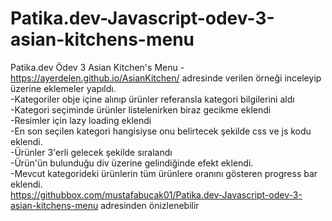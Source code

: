 # Patika.dev-Javascript-odev-3-asian-kitchens-menu
Patika.dev Ödev 3 Asian Kitchen's Menu
-https://ayerdelen.github.io/AsianKitchen/ adresinde verilen örneği inceleyip üzerine eklemeler yapıldı.<br>
-Kategoriler obje içine alınıp ürünler referansla kategori bilgilerini aldı <br>
-Kategori seçiminde ürünler listelenirken biraz gecikme eklendi<br>
-Resimler için lazy loading eklendi<br>
-En son seçilen kategori hangisiyse onu belirtecek şekilde css ve js kodu eklendi.<br>
-Ürünler 3'erli gelecek şekilde sıralandı<br>
-Ürün'ün bulunduğu div üzerine gelindiğinde efekt eklendi.<br>
-Mevcut kategorideki ürünlerin tüm ürünlere oranını gösteren progress bar eklendi.<br>
https://githubbox.com/mustafabucak01/Patika.dev-Javascript-odev-3-asian-kitchens-menu adresinden önizlenebilir

